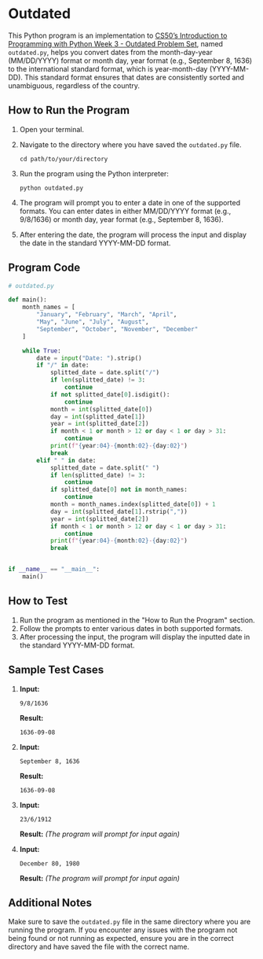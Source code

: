 # Outdated

This Python program is an implementation to [CS50’s Introduction to Programming with Python Week 3 - Outdated Problem Set](https://cs50.harvard.edu/python/2022/psets/3/outdated/), named `outdated.py`, helps you convert dates from the month-day-year (MM/DD/YYYY) format or month day, year format (e.g., September 8, 1636) to the international standard format, which is year-month-day (YYYY-MM-DD). This standard format ensures that dates are consistently sorted and unambiguous, regardless of the country.

## How to Run the Program

1. Open your terminal.
2. Navigate to the directory where you have saved the `outdated.py` file.

   ```
   cd path/to/your/directory
   ```

3. Run the program using the Python interpreter:

   ```
   python outdated.py
   ```

4. The program will prompt you to enter a date in one of the supported formats. You can enter dates in either MM/DD/YYYY format (e.g., 9/8/1636) or month day, year format (e.g., September 8, 1636).

5. After entering the date, the program will process the input and display the date in the standard YYYY-MM-DD format.

## Program Code

```python
# outdated.py

def main():
    month_names = [
        "January", "February", "March", "April",
        "May", "June", "July", "August",
        "September", "October", "November", "December"
    ]

    while True:
        date = input("Date: ").strip()
        if "/" in date:
            splitted_date = date.split("/")
            if len(splitted_date) != 3:
                continue
            if not splitted_date[0].isdigit():
                continue
            month = int(splitted_date[0])
            day = int(splitted_date[1])
            year = int(splitted_date[2])
            if month < 1 or month > 12 or day < 1 or day > 31:
                continue
            print(f"{year:04}-{month:02}-{day:02}")
            break
        elif " " in date:
            splitted_date = date.split(" ")
            if len(splitted_date) != 3:
                continue
            if splitted_date[0] not in month_names:
                continue
            month = month_names.index(splitted_date[0]) + 1
            day = int(splitted_date[1].rstrip(","))
            year = int(splitted_date[2])
            if month < 1 or month > 12 or day < 1 or day > 31:
                continue
            print(f"{year:04}-{month:02}-{day:02}")
            break


if __name__ == "__main__":
    main()
```

## How to Test

1. Run the program as mentioned in the "How to Run the Program" section.
2. Follow the prompts to enter various dates in both supported formats.
3. After processing the input, the program will display the inputted date in the standard YYYY-MM-DD format.

## Sample Test Cases

1. **Input:**
   ```
   9/8/1636
   ```
   **Result:**
   ```
   1636-09-08
   ```

2. **Input:**
   ```
   September 8, 1636
   ```
   **Result:**
   ```
   1636-09-08
   ```

3. **Input:**
   ```
   23/6/1912
   ```
   **Result:**
   *(The program will prompt for input again)*

4. **Input:**
   ```
   December 80, 1980
   ```
   **Result:**
   *(The program will prompt for input again)*

## Additional Notes

Make sure to save the `outdated.py` file in the same directory where you are running the program. If you encounter any issues with the program not being found or not running as expected, ensure you are in the correct directory and have saved the file with the correct name.